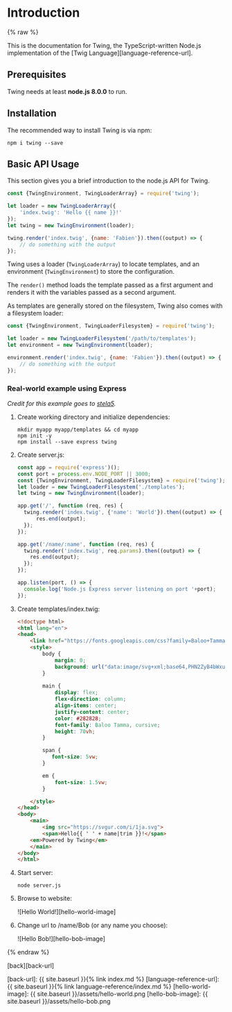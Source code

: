 Introduction
============

{% raw %}

This is the documentation for Twing, the TypeScript-written Node.js implementation of the [Twig Language][language-reference-url].

## Prerequisites

Twing needs at least **node.js 8.0.0** to run.

## Installation

The recommended way to install Twing is via npm:

`npm i twing --save`

## Basic API Usage

This section gives you a brief introduction to the node.js API for Twing.

```js
const {TwingEnvironment, TwingLoaderArray} = require('twing');

let loader = new TwingLoaderArray({
    'index.twig': 'Hello {{ name }}!'
});
let twing = new TwingEnvironment(loader);

twing.render('index.twig', {name: 'Fabien'}).then((output) => {
    // do something with the output
});
```

Twing uses a loader (`TwingLoaderArray`) to locate templates, and an environment (`TwingEnvironment`) to store the configuration.

The `render()` method loads the template passed as a first argument and renders it with the variables passed as a second argument.

As templates are generally stored on the filesystem, Twing also comes with a filesystem loader:

```js
const {TwingEnvironment, TwingLoaderFilesystem} = require('twing');

let loader = new TwingLoaderFilesystem('/path/to/templates');
let environment = new TwingEnvironment(loader);

environment.render('index.twig', {name: 'Fabien'}).then((output) => {
    // do something with the output
});
```

### Real-world example using Express

_Credit for this example goes to [stela5](https://github.com/stela5)._

   1. Create working directory and initialize dependencies:

        ```
        mkdir myapp myapp/templates && cd myapp
        npm init -y
        npm install --save express twing
        ```

   2. Create server.js:

        ```javascript
        const app = require('express')();
        const port = process.env.NODE_PORT || 3000;
        const {TwingEnvironment, TwingLoaderFilesystem} = require('twing');
        let loader = new TwingLoaderFilesystem('./templates');
        let twing = new TwingEnvironment(loader);
        
        app.get('/', function (req, res) {
          twing.render('index.twig', {'name': 'World'}).then((output) => {
              res.end(output);
          });
        });
        
        app.get('/name/:name', function (req, res) {      
          twing.render('index.twig', req.params).then((output) => {
            res.end(output);
          });
        });
        
        app.listen(port, () => {
          console.log('Node.js Express server listening on port '+port);
        });
        ```

   3. Create templates/index.twig:

        ```html
        <!doctype html>
        <html lang="en">
        <head>
            <link href="https://fonts.googleapis.com/css?family=Baloo+Tamma" rel="stylesheet">
            <style>
                body {
                    margin: 0;
                    background: url("data:image/svg+xml;base64,PHN2ZyB4bWxucz0iaHR0cDovL3d3dy53My5vcmcvMjAwMC9zdmciIHhtbG5zOnhsaW5rPSJodHRwOi8vd3d3LnczLm9yZy8xOTk5L3hsaW5rIiB3aWR0aD0iNiIgaGVpZ2h0PSI2Ij4KPHJlY3Qgd2lkdGg9IjYiIGhlaWdodD0iNiIgZmlsbD0iI2VlZSI+PC9yZWN0Pgo8ZyBpZD0iYyI+CjxyZWN0IHdpZHRoPSIzIiBoZWlnaHQ9IjMiIGZpbGw9IiNlNmU2ZTYiPjwvcmVjdD4KPHJlY3QgeT0iMSIgd2lkdGg9IjMiIGhlaWdodD0iMiIgZmlsbD0iI2Q4ZDhkOCI+PC9yZWN0Pgo8L2c+Cjx1c2UgeGxpbms6aHJlZj0iI2MiIHg9IjMiIHk9IjMiPjwvdXNlPgo8L3N2Zz4=");
                }
                
                main {
                    display: flex;
                    flex-direction: column;
                    align-items: center;
                    justify-content: center;
                    color: #282828;
                    font-family: Baloo Tamma, cursive;
                    height: 70vh;
                }
        
                span {
                   font-size: 5vw;
                }
        
                em {
                    font-size: 1.5vw;
                }
        
            </style>
        </head>
        <body>
            <main>
                <img src="https://svgur.com/i/1ja.svg">
                <span>Hello{{ ' ' + name|trim }}!</span>
            <em>Powered by Twing</em>
            </main>
        </body>
        </html>
        ```

   4. Start server:

        ```
        node server.js
        ```

   5. Browse to website:

        ![Hello World!][hello-world-image]

   6. Change url to /name/Bob (or any name you choose):

        ![Hello Bob!][hello-bob-image]

{% endraw %}

[back][back-url]

[back-url]: {{ site.baseurl }}{% link index.md %}
[language-reference-url]: {{ site.baseurl }}{% link language-reference/index.md %}
[hello-world-image]: {{ site.baseurl }}/assets/hello-world.png
[hello-bob-image]: {{ site.baseurl }}/assets/hello-bob.png
